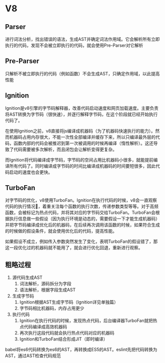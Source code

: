 # V8

## Parser

进行词法分析，找出错误的语法，生成AST并确定词法作用域。它会解析所有立即执行的代码，发现不会被立即执行的代码，就会使用Pre-Parser对它解析

## Pre-Parser

只解析不被立即执行的代码（例如函数）不会生成AST，只确定作用域，以此提高性能

## Ignition

Ignition是v8引擎的字节码解释器，改善代码启动速度和网页加载速度。主要负责将AST转换为字节码（很快速），并逐行解释字节码，在这个阶段就已经开始执行代码了。

在使用Ignition之前，v8直接将js编译成机器码（为了机器码快速执行的能力）。然而机器码占用内存很大，不能一次性全部编译并缓存下来，所以只编译最外层的代码，函数内部的代码会被推迟到第一次被调用的时候再编译（惰性解析）。这还导致了代码需要被多次解析，而且闭包会让解析变得更复杂。

而Ignition将代码编译成字节码，字节码的空间占用比机器码小很多，就能提前编译所有代码了。同时编译成字节码的时间比编译成机器码的时间要短很多，因此代码启动的速度也会更快。

## TurboFan

对字节码的优化，v8使用TurboFan。Ignition在执行代码的时候，v8会一直观察代码的执行情况👀，着重关注每个函数的执行次数，传递参数类型等等。对于高频函数，会被标记为热点代码，并将其对应的字节码交给TurboFan。TurboFan会根据执行信息做一些假设（因为执行环境是动态的，需要假设一下才能生成机器码）并把字节码编译成优化后的机器码，在后续再次调用该函数的时候，如果符合生成的时候做的假设条件，就会使用优化后的代码，提高性能。

如果假设不成立，例如传入参数突然发生了变化，表明TurboFan的假设错了，那这一段优化过的机器码就不能用了，就会进行优化回退，重新进行观察。

## 粗略过程

1. 源代码生成AST
   1. 词法解析，源码拆分为字段
   2. 语法解析，根据字段生成AST
2. 生成字节码
   1. Ignition根据AST生成字节码（Ignition详见单独篇）
   2. 字节码相比机器码，内存占用更少
3. 执行代码
   1. Ignition在执行代码的时候，发现热点代码，后台编译器TurboFan就把热点代码编译成高效机器码
   2. 再次执行这段代码就会执行热点代码对应的机器码
   3. Ignition和TurboFan结合形成JIT（即时编译）

babel将es6代码转换为es6的AST，再转换成ES5的AST。eslint先把代码转换为AST，通过AST检查代码规范
